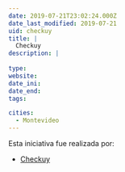 ```yaml
---
date: 2019-07-21T23:02:24.000Z
date_last_modified: 2019-07-21
uid: checkuy
title: |
  Checkuy
description: |
  
type: 
website: 
date_ini: 
date_end: 
tags:

cities: 
  - Montevideo
---
```


Esta iniciativa fue realizada por:

- [Checkuy](/organizaciones/checkuy)
